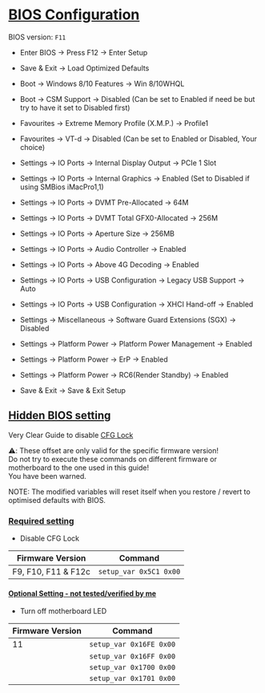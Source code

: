 # <u>BIOS Configuration</u>

BIOS version: `F11`

- Enter BIOS → Press F12 → Enter Setup
- Save & Exit → Load Optimized Defaults
 
- Boot -> Windows 8/10 Features -> Win 8/10WHQL
- Boot -> CSM Support -> Disabled (Can be set to Enabled if need be but try to have it set to Disabled first)
- Favourites -> Extreme Memory Profile (X.M.P.) -> Profile1
- Favourites -> VT-d -> Disabled (Can be set to Enabled or Disabled, Your choice)
- Settings -> IO Ports -> Internal Display Output -> PCIe 1 Slot
- Settings -> IO Ports -> Internal Graphics -> Enabled (Set to Disabled if using SMBios iMacPro1,1)
- Settings -> IO Ports -> DVMT Pre-Allocated -> 64M
- Settings -> IO Ports -> DVMT Total GFX0-Allocated -> 256M
- Settings -> IO Ports -> Aperture Size -> 256MB
- Settings -> IO Ports -> Audio Controller -> Enabled
- Settings -> IO Ports -> Above 4G Decoding -> Enabled
- Settings -> IO Ports -> USB Configuration -> Legacy USB Support -> Auto
- Settings -> IO Ports -> USB Configuration ->  XHCI Hand-off -> Enabled
- Settings -> Miscellaneous -> Software Guard Extensions (SGX) -> Disabled﻿
- Settings -> Platform Power -> Platform Power Management -> Enabled
- Settings -> Platform Power -> ErP -> Enabled
- Settings -> Platform Power -> RC6(Render Standby) -> Enabled
 
- Save & Exit → Save & Exit Setup

## <u> Hidden BIOS setting </u>

Very Clear Guide to disable [CFG Lock](https://www.youtube.com/watch?v=W4JXVNJsK98)<br>

⚠️: These offset are only valid for the specific firmware version! <br>
Do not try to execute these commands on different firmware or motherboard to the one used in this guide!<br>
You have been warned.<p> 
NOTE: The modified variables will reset itself when you restore / revert to optimised defaults with BIOS.<br> 

### <u>Required setting</u>
- Disable CFG Lock

| Firmware Version | Command              |
|------------------|----------------------|
| F9, F10, F11 & F12c         |`setup_var 0x5C1 0x00`|

<p>
<p>

#### <u>Optional Setting - not tested/verified by me </u>
- Turn off motherboard LED

| Firmware Version | Command               |
|------------------|-----------------------|
| 11               |`setup_var 0x16FE 0x00`|
|                  |`setup_var 0x16FF 0x00`|
|                  |`setup_var 0x1700 0x00`|
|                  |`setup_var 0x1701 0x00`|

